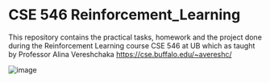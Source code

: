 # CSE 546 Reinforcement_Learning
This repository contains the practical tasks, homework and the project done during the Reinforcement Learning course CSE 546 at UB which as taught by Professor Alina Vereshchaka https://cse.buffalo.edu/~avereshc/



![image](https://user-images.githubusercontent.com/20019800/174954778-92f63e09-b94b-4364-9e81-d41cd685dfb5.png)
